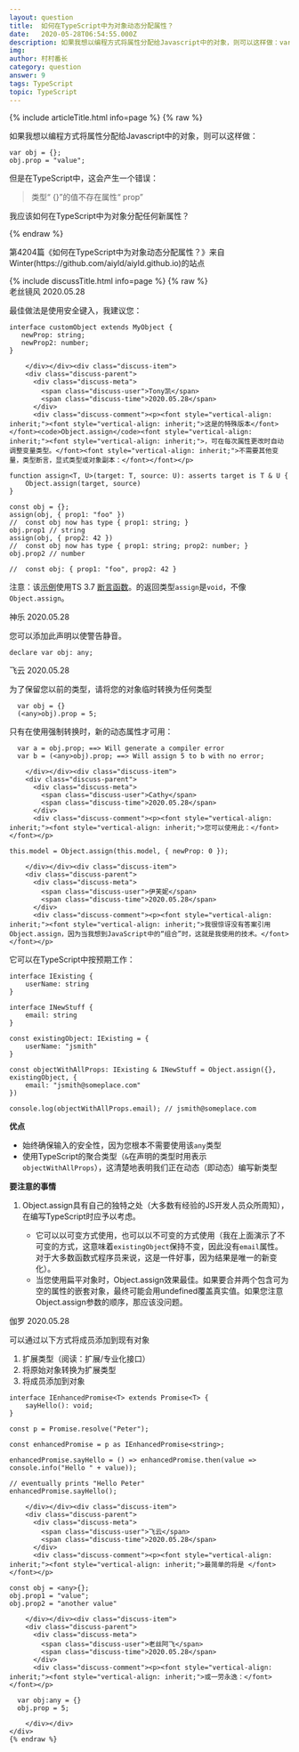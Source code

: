 ```yaml
---
layout: question
title:  如何在TypeScript中为对象动态分配属性？
date:   2020-05-28T06:54:55.000Z
description: 如果我想以编程方式将属性分配给Javascript中的对象，则可以这样做：var obj = {};obj.prop = "value";但是在...
img: 
author: 村村番长
category: question
answer: 9
tags: TypeScript
topic: TypeScript
---
```

<div class="article-root">
  <div class="article">
    {% include articleTitle.html info=page %}
    {% raw %}
    <div class="article-content"><p><font style="vertical-align: inherit;"><font style="vertical-align: inherit;">如果我想以编程方式将属性分配给Javascript中的对象，则可以这样做：</font></font></p>

<pre class="lang-js prettyprint prettyprinted" style=""><code><span class="kwd">var</span><span class="pln"> obj </span><span class="pun">=</span><span class="pln"> </span><span class="pun">{};</span><span class="pln">
obj</span><span class="pun">.</span><span class="pln">prop </span><span class="pun">=</span><span class="pln"> </span><span class="str">"value"</span><span class="pun">;</span></code></pre>

<p><font style="vertical-align: inherit;"><font style="vertical-align: inherit;">但是在TypeScript中，这会产生一个错误：</font></font></p>

<blockquote>
  <p><font style="vertical-align: inherit;"><font style="vertical-align: inherit;">类型“ {}”的值不存在属性“ prop”</font></font></p>
</blockquote>

<p><font style="vertical-align: inherit;"><font style="vertical-align: inherit;">我应该如何在TypeScript中为对象分配任何新属性？</font></font></p></div>
    {% endraw %}
  </div>
  <p class="winter_mark">第4204篇《如何在TypeScript中为对象动态分配属性？》来自Winter(https://github.com/aiyld/aiyld.github.io)的站点</p>
  <div class="discuss-wrapper">
    {% include discussTitle.html info=page %}
    {% raw %}
    <div class="discuss-list">
    <div class="discuss-item">
        <div class="discuss-parent">
          <div class="discuss-meta">
            <span class="discuss-user">老丝镜风</span>
            <span class="discuss-time">2020.05.28</span>
          </div>
          <div class="discuss-comment"><p><font style="vertical-align: inherit;"><font style="vertical-align: inherit;">最佳做法是使用安全键入，我建议您：</font></font></p>

<pre class="lang-js prettyprint prettyprinted" style=""><code><span class="kwd">interface</span><span class="pln"> customObject extends </span><span class="typ">MyObject</span><span class="pln"> </span><span class="pun">{</span><span class="pln">
   newProp</span><span class="pun">:</span><span class="pln"> string</span><span class="pun">;</span><span class="pln">
   newProp2</span><span class="pun">:</span><span class="pln"> number</span><span class="pun">;</span><span class="pln">
</span><span class="pun">}</span></code></pre></div>
        </div></div><div class="discuss-item">
        <div class="discuss-parent">
          <div class="discuss-meta">
            <span class="discuss-user">Tony凯</span>
            <span class="discuss-time">2020.05.28</span>
          </div>
          <div class="discuss-comment"><p><font style="vertical-align: inherit;"><font style="vertical-align: inherit;">这是的特殊版本</font></font><code>Object.assign</code><font style="vertical-align: inherit;"><font style="vertical-align: inherit;">，可在每次属性更改时自动调整变量类型。</font><font style="vertical-align: inherit;">不需要其他变量，类型断言，显式类型或对象副本：</font></font></p>

<pre class="lang-js prettyprint prettyprinted" style=""><code><span class="kwd">function</span><span class="pln"> assign</span><span class="pun">&lt;</span><span class="pln">T</span><span class="pun">,</span><span class="pln"> U</span><span class="pun">&gt;(</span><span class="pln">target</span><span class="pun">:</span><span class="pln"> T</span><span class="pun">,</span><span class="pln"> source</span><span class="pun">:</span><span class="pln"> U</span><span class="pun">):</span><span class="pln"> asserts target is T </span><span class="pun">&amp;</span><span class="pln"> U </span><span class="pun">{</span><span class="pln">
    </span><span class="typ">Object</span><span class="pun">.</span><span class="pln">assign</span><span class="pun">(</span><span class="pln">target</span><span class="pun">,</span><span class="pln"> source</span><span class="pun">)</span><span class="pln">
</span><span class="pun">}</span><span class="pln">

</span><span class="kwd">const</span><span class="pln"> obj </span><span class="pun">=</span><span class="pln"> </span><span class="pun">{};</span><span class="pln">
assign</span><span class="pun">(</span><span class="pln">obj</span><span class="pun">,</span><span class="pln"> </span><span class="pun">{</span><span class="pln"> prop1</span><span class="pun">:</span><span class="pln"> </span><span class="str">"foo"</span><span class="pln"> </span><span class="pun">})</span><span class="pln">
</span><span class="com">//  const obj now has type { prop1: string; }</span><span class="pln">
obj</span><span class="pun">.</span><span class="pln">prop1 </span><span class="com">// string</span><span class="pln">
assign</span><span class="pun">(</span><span class="pln">obj</span><span class="pun">,</span><span class="pln"> </span><span class="pun">{</span><span class="pln"> prop2</span><span class="pun">:</span><span class="pln"> </span><span class="lit">42</span><span class="pln"> </span><span class="pun">})</span><span class="pln">
</span><span class="com">//  const obj now has type { prop1: string; prop2: number; }</span><span class="pln">
obj</span><span class="pun">.</span><span class="pln">prop2 </span><span class="com">// number</span><span class="pln">

</span><span class="com">//  const obj: { prop1: "foo", prop2: 42 }</span></code></pre>

<p><font style="vertical-align: inherit;"><font style="vertical-align: inherit;">注意：该</font></font><a href="https://www.typescriptlang.org/play/#code/GYVwdgxgLglg9mABAQwM6pgczAHgCoA0iAqgHwAUUyATpgKZQBcihiqcI1EdzxAlMzSo61KKkRVaDRDHF5EAMhKIA3gFgAUIm2IA8gCMAVnWgA6IVjCUa9KEXadufTQF9NmiAlRREcI4gBeVRcAbk0LbHI-QyIVRAAHajh4gEZmACJgODh0xBdnDQB6Qu1PMG9ffzA4AHdEAAs0CQBPeLpVBKTU5m9qGDBMELzNaNNE5JTEYrYoPoHw9Esoo1jO5IAmZgAWdbyC6cQyiujEarrG8ShW9rjx7pm5wbzFDrvN05AAW30RIbcNUZvKYlMBfH7UdwaI5wAA2dFMMLgmGWhgKkKAA" rel="nofollow noreferrer"><font style="vertical-align: inherit;"><font style="vertical-align: inherit;">示例</font></font></a><font style="vertical-align: inherit;"><font style="vertical-align: inherit;">使用TS 3.7 </font></font><a href="https://www.typescriptlang.org/docs/handbook/release-notes/typescript-3-7.html#assertion-functions" rel="nofollow noreferrer"><font style="vertical-align: inherit;"><font style="vertical-align: inherit;">断言函数</font></font></a><font style="vertical-align: inherit;"><font style="vertical-align: inherit;">。</font><font style="vertical-align: inherit;">的返回类型</font></font><code>assign</code><font style="vertical-align: inherit;"><font style="vertical-align: inherit;">是</font></font><code>void</code><font style="vertical-align: inherit;"><font style="vertical-align: inherit;">，不像</font></font><code>Object.assign</code><font style="vertical-align: inherit;"><font style="vertical-align: inherit;">。</font></font></p></div>
        </div></div><div class="discuss-item">
        <div class="discuss-parent">
          <div class="discuss-meta">
            <span class="discuss-user">神乐</span>
            <span class="discuss-time">2020.05.28</span>
          </div>
          <div class="discuss-comment"><p><font style="vertical-align: inherit;"><font style="vertical-align: inherit;">您可以添加此声明以使警告静音。</font></font></p>

<p><code>declare var obj: any;</code></p></div>
        </div></div><div class="discuss-item">
        <div class="discuss-parent">
          <div class="discuss-meta">
            <span class="discuss-user">飞云</span>
            <span class="discuss-time">2020.05.28</span>
          </div>
          <div class="discuss-comment"><p><font style="vertical-align: inherit;"><font style="vertical-align: inherit;">为了保留您以前的类型，请将您的对象临时转换为任何类型</font></font></p>

<pre class="lang-js prettyprint prettyprinted" style=""><code><span class="pln">  </span><span class="kwd">var</span><span class="pln"> obj </span><span class="pun">=</span><span class="pln"> </span><span class="pun">{}</span><span class="pln">
  </span><span class="pun">(&lt;</span><span class="pln">any</span><span class="pun">&gt;</span><span class="pln">obj</span><span class="pun">).</span><span class="pln">prop </span><span class="pun">=</span><span class="pln"> </span><span class="lit">5</span><span class="pun">;</span></code></pre>

<p><font style="vertical-align: inherit;"><font style="vertical-align: inherit;">只有在使用强制转换时，新的动态属性才可用：</font></font></p>

<pre class="lang-js prettyprint prettyprinted" style=""><code><span class="pln">  </span><span class="kwd">var</span><span class="pln"> a </span><span class="pun">=</span><span class="pln"> obj</span><span class="pun">.</span><span class="pln">prop</span><span class="pun">;</span><span class="pln"> </span><span class="pun">==&gt;</span><span class="pln"> </span><span class="typ">Will</span><span class="pln"> generate a compiler error
  </span><span class="kwd">var</span><span class="pln"> b </span><span class="pun">=</span><span class="pln"> </span><span class="pun">(&lt;</span><span class="pln">any</span><span class="pun">&gt;</span><span class="pln">obj</span><span class="pun">).</span><span class="pln">prop</span><span class="pun">;</span><span class="pln"> </span><span class="pun">==&gt;</span><span class="pln"> </span><span class="typ">Will</span><span class="pln"> assign </span><span class="lit">5</span><span class="pln"> to b </span><span class="kwd">with</span><span class="pln"> no error</span><span class="pun">;</span></code></pre></div>
        </div></div><div class="discuss-item">
        <div class="discuss-parent">
          <div class="discuss-meta">
            <span class="discuss-user">Cathy</span>
            <span class="discuss-time">2020.05.28</span>
          </div>
          <div class="discuss-comment"><p><font style="vertical-align: inherit;"><font style="vertical-align: inherit;">您可以使用此：</font></font></p>

<pre class="lang-js prettyprint prettyprinted" style=""><code><span class="kwd">this</span><span class="pun">.</span><span class="pln">model </span><span class="pun">=</span><span class="pln"> </span><span class="typ">Object</span><span class="pun">.</span><span class="pln">assign</span><span class="pun">(</span><span class="kwd">this</span><span class="pun">.</span><span class="pln">model</span><span class="pun">,</span><span class="pln"> </span><span class="pun">{</span><span class="pln"> newProp</span><span class="pun">:</span><span class="pln"> </span><span class="lit">0</span><span class="pln"> </span><span class="pun">});</span></code></pre></div>
        </div></div><div class="discuss-item">
        <div class="discuss-parent">
          <div class="discuss-meta">
            <span class="discuss-user">伊芙妮</span>
            <span class="discuss-time">2020.05.28</span>
          </div>
          <div class="discuss-comment"><p><font style="vertical-align: inherit;"><font style="vertical-align: inherit;">我很惊讶没有答案引用Object.assign，因为当我想到JavaScript中的“组合”时，这就是我使用的技术。</font></font></p>

<p><font style="vertical-align: inherit;"><font style="vertical-align: inherit;">它可以在TypeScript中按预期工作：</font></font></p>

<pre class="lang-js prettyprint prettyprinted" style=""><code><span class="kwd">interface</span><span class="pln"> </span><span class="typ">IExisting</span><span class="pln"> </span><span class="pun">{</span><span class="pln">
    userName</span><span class="pun">:</span><span class="pln"> string
</span><span class="pun">}</span><span class="pln">

</span><span class="kwd">interface</span><span class="pln"> </span><span class="typ">INewStuff</span><span class="pln"> </span><span class="pun">{</span><span class="pln">
    email</span><span class="pun">:</span><span class="pln"> string
</span><span class="pun">}</span><span class="pln">

</span><span class="kwd">const</span><span class="pln"> existingObject</span><span class="pun">:</span><span class="pln"> </span><span class="typ">IExisting</span><span class="pln"> </span><span class="pun">=</span><span class="pln"> </span><span class="pun">{</span><span class="pln">
    userName</span><span class="pun">:</span><span class="pln"> </span><span class="str">"jsmith"</span><span class="pln">
</span><span class="pun">}</span><span class="pln">

</span><span class="kwd">const</span><span class="pln"> objectWithAllProps</span><span class="pun">:</span><span class="pln"> </span><span class="typ">IExisting</span><span class="pln"> </span><span class="pun">&amp;</span><span class="pln"> </span><span class="typ">INewStuff</span><span class="pln"> </span><span class="pun">=</span><span class="pln"> </span><span class="typ">Object</span><span class="pun">.</span><span class="pln">assign</span><span class="pun">({},</span><span class="pln"> existingObject</span><span class="pun">,</span><span class="pln"> </span><span class="pun">{</span><span class="pln">
    email</span><span class="pun">:</span><span class="pln"> </span><span class="str">"jsmith@someplace.com"</span><span class="pln">
</span><span class="pun">})</span><span class="pln">

console</span><span class="pun">.</span><span class="pln">log</span><span class="pun">(</span><span class="pln">objectWithAllProps</span><span class="pun">.</span><span class="pln">email</span><span class="pun">);</span><span class="pln"> </span><span class="com">// jsmith@someplace.com</span></code></pre>

<p><strong><font style="vertical-align: inherit;"><font style="vertical-align: inherit;">优点</font></font></strong></p>

<ul>
<li><font style="vertical-align: inherit;"><font style="vertical-align: inherit;">始终确保输入的安全性，因为您根本不需要使用该</font></font><code>any</code><font style="vertical-align: inherit;"><font style="vertical-align: inherit;">类型</font></font></li>
<li><font style="vertical-align: inherit;"><font style="vertical-align: inherit;">使用TypeScript的聚合类型（</font></font><code>&amp;</code><font style="vertical-align: inherit;"><font style="vertical-align: inherit;">在声明的类型时</font><font style="vertical-align: inherit;">用表示</font></font><code>objectWithAllProps</code><font style="vertical-align: inherit;"><font style="vertical-align: inherit;">），这清楚地表明我们正在动态（即动态）编写新类型</font></font></li>
</ul>

<p><strong><font style="vertical-align: inherit;"><font style="vertical-align: inherit;">要注意的事情</font></font></strong></p>

<ol>
<li><font style="vertical-align: inherit;"><font style="vertical-align: inherit;">Object.assign具有自己的独特之处（大多数有经验的JS开发人员众所周知），在编写TypeScript时应予以考虑。 

</font></font><ul>
<li><font style="vertical-align: inherit;"><font style="vertical-align: inherit;">它可以以可变方式使用，也可以以不可变的方式使用（我在上面演示了不可变的方式，这意味着</font></font><code>existingObject</code><font style="vertical-align: inherit;"><font style="vertical-align: inherit;">保持不变，因此没有</font></font><code>email</code><font style="vertical-align: inherit;"><font style="vertical-align: inherit;">属性。对于大多数函数式程序员来说，这是一件好事，因为结果是唯一的新变化）。</font></font></li>
<li><font style="vertical-align: inherit;"><font style="vertical-align: inherit;">当您使用扁平对象时，Object.assign效果最佳。</font><font style="vertical-align: inherit;">如果要合并两个包含可为空的属性的嵌套对象，最终可能会用undefined覆盖真实值。</font><font style="vertical-align: inherit;">如果您注意Object.assign参数的顺序，那应该没问题。</font></font></li>
</ul></li>
</ol></div>
        </div></div><div class="discuss-item">
        <div class="discuss-parent">
          <div class="discuss-meta">
            <span class="discuss-user">伽罗</span>
            <span class="discuss-time">2020.05.28</span>
          </div>
          <div class="discuss-comment"><p><font style="vertical-align: inherit;"><font style="vertical-align: inherit;">可以通过以下方式将成员添加到现有对象</font></font></p>

<ol>
<li><font style="vertical-align: inherit;"><font style="vertical-align: inherit;">扩展类型（阅读：扩展/专业化接口）</font></font></li>
<li><font style="vertical-align: inherit;"><font style="vertical-align: inherit;">将原始对象转换为扩展类型</font></font></li>
<li><font style="vertical-align: inherit;"><font style="vertical-align: inherit;">将成员添加到对象</font></font></li>
</ol>

<pre class="lang-js prettyprint prettyprinted" style=""><code><span class="kwd">interface</span><span class="pln"> </span><span class="typ">IEnhancedPromise</span><span class="pun">&lt;</span><span class="pln">T</span><span class="pun">&gt;</span><span class="pln"> extends </span><span class="typ">Promise</span><span class="pun">&lt;</span><span class="pln">T</span><span class="pun">&gt;</span><span class="pln"> </span><span class="pun">{</span><span class="pln">
    sayHello</span><span class="pun">():</span><span class="pln"> </span><span class="kwd">void</span><span class="pun">;</span><span class="pln">
</span><span class="pun">}</span><span class="pln">

</span><span class="kwd">const</span><span class="pln"> p </span><span class="pun">=</span><span class="pln"> </span><span class="typ">Promise</span><span class="pun">.</span><span class="pln">resolve</span><span class="pun">(</span><span class="str">"Peter"</span><span class="pun">);</span><span class="pln">

</span><span class="kwd">const</span><span class="pln"> enhancedPromise </span><span class="pun">=</span><span class="pln"> p as </span><span class="typ">IEnhancedPromise</span><span class="pun">&lt;</span><span class="pln">string</span><span class="pun">&gt;;</span><span class="pln">

enhancedPromise</span><span class="pun">.</span><span class="pln">sayHello </span><span class="pun">=</span><span class="pln"> </span><span class="pun">()</span><span class="pln"> </span><span class="pun">=&gt;</span><span class="pln"> enhancedPromise</span><span class="pun">.</span><span class="pln">then</span><span class="pun">(</span><span class="pln">value </span><span class="pun">=&gt;</span><span class="pln"> console</span><span class="pun">.</span><span class="pln">info</span><span class="pun">(</span><span class="str">"Hello "</span><span class="pln"> </span><span class="pun">+</span><span class="pln"> value</span><span class="pun">));</span><span class="pln">

</span><span class="com">// eventually prints "Hello Peter"</span><span class="pln">
enhancedPromise</span><span class="pun">.</span><span class="pln">sayHello</span><span class="pun">();</span></code></pre></div>
        </div></div><div class="discuss-item">
        <div class="discuss-parent">
          <div class="discuss-meta">
            <span class="discuss-user">飞云</span>
            <span class="discuss-time">2020.05.28</span>
          </div>
          <div class="discuss-comment"><p><font style="vertical-align: inherit;"><font style="vertical-align: inherit;">最简单的将是 </font></font></p>

<pre class="lang-js prettyprint prettyprinted" style=""><code><span class="kwd">const</span><span class="pln"> obj </span><span class="pun">=</span><span class="pln"> </span><span class="pun">&lt;</span><span class="pln">any</span><span class="pun">&gt;{};</span><span class="pln">
obj</span><span class="pun">.</span><span class="pln">prop1 </span><span class="pun">=</span><span class="pln"> </span><span class="str">"value"</span><span class="pun">;</span><span class="pln">
obj</span><span class="pun">.</span><span class="pln">prop2 </span><span class="pun">=</span><span class="pln"> </span><span class="str">"another value"</span></code></pre></div>
        </div></div><div class="discuss-item">
        <div class="discuss-parent">
          <div class="discuss-meta">
            <span class="discuss-user">老丝阿飞</span>
            <span class="discuss-time">2020.05.28</span>
          </div>
          <div class="discuss-comment"><p><font style="vertical-align: inherit;"><font style="vertical-align: inherit;">或一劳永逸：</font></font></p>

<pre class="lang-js prettyprint prettyprinted" style=""><code><span class="pln">  </span><span class="kwd">var</span><span class="pln"> obj</span><span class="pun">:</span><span class="pln">any </span><span class="pun">=</span><span class="pln"> </span><span class="pun">{}</span><span class="pln">
  obj</span><span class="pun">.</span><span class="pln">prop </span><span class="pun">=</span><span class="pln"> </span><span class="lit">5</span><span class="pun">;</span></code></pre></div>
        </div></div>
    </div>
    {% endraw %}
  </div>
<div>
